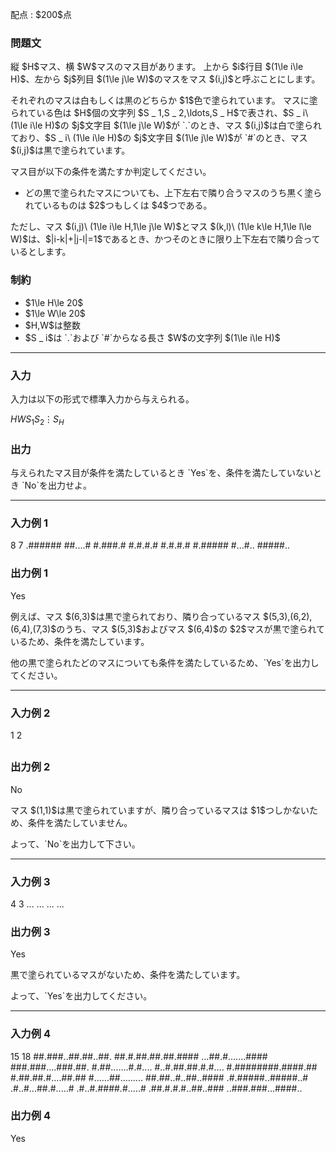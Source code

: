 
<div>

<span>

<span>

<p>
配点 : $200$点
</p>

<div>

<section>

### **問題文**

<p>
縦 $H$マス、横 $W$マスのマス目があります。
上から $i$行目 $(1\le i\le H)$、左から $j$列目 $(1\le j\le W)$のマスをマス $(i,j)$と呼ぶことにします。
</p>

<p>
それぞれのマスは白もしくは黒のどちらか $1$色で塗られています。
マスに塗られている色は $H$個の文字列 $S _ 1,S _ 2,\ldots,S _ H$で表され、$S _ i\ (1\le i\le H)$の $j$文字目 $(1\le j\le W)$が `.`のとき、マス $(i,j)$は白で塗られており、$S _ i\ (1\le i\le H)$の $j$文字目 $(1\le j\le W)$が `#`のとき、マス $(i,j)$は黒で塗られています。
</p>

<p>
マス目が以下の条件を満たすか判定してください。
</p>

<ul>

<li>
どの黒で塗られたマスについても、上下左右で隣り合うマスのうち黒く塗られているものは $2$つもしくは $4$つである。
</li>

</ul>

<p>
ただし、マス $(i,j)\ (1\le i\le H,1\le j\le W)$とマス $(k,l)\ (1\le k\le H,1\le l\le W)$は、$|i-k|+|j-l|=1$であるとき、かつそのときに限り上下左右で隣り合っているとします。
</p>

</section>

</div>

<div>

<section>

### **制約**

<ul>

<li>
$1\le H\le 20$
</li>

<li>
$1\le W\le 20$
</li>

<li>
$H,W$は整数
</li>

<li>
$S _ i$は `.`および `#`からなる長さ $W$の文字列 $(1\le i\le H)$
</li>

</ul>

</section>

</div>

---

<div>

<div>

<section>

### **入力**

<p>
入力は以下の形式で標準入力から与えられる。
</p>

<div>

$H$$W$$S _ 1$$S _ 2$$\vdots$$S _ H$
</div>

</section>

</div>

<div>

<section>

### **出力**

<p>
与えられたマス目が条件を満たしているとき `Yes`を、条件を満たしていないとき `No`を出力せよ。
</p>

</section>

</div>

</div>

---

<div>

<section>

### **入力例 1**

<div>

8 7
.######
##....#
#.###.#
#.#.#.#
#.#.#.#
#.#####
#...#..
#####..

</div>

</section>

</div>

<div>

<section>

### **出力例 1**

<div>

Yes

</div>

<p>
例えば、マス $(6,3)$は黒で塗られており、隣り合っているマス $(5,3),(6,2),(6,4),(7,3)$のうち、マス $(5,3)$およびマス $(6,4)$の $2$マスが黒で塗られているため、条件を満たしています。
</p>

<p>
他の黒で塗られたどのマスについても条件を満たしているため、`Yes`を出力してください。
</p>

</section>

</div>

---

<div>

<section>

### **入力例 2**

<div>

1 2
##

</div>

</section>

</div>

<div>

<section>

### **出力例 2**

<div>

No

</div>

<p>
マス $(1,1)$は黒で塗られていますが、隣り合っているマスは $1$つしかないため、条件を満たしていません。
</p>

<p>
よって、`No`を出力して下さい。
</p>

</section>

</div>

---

<div>

<section>

### **入力例 3**

<div>

4 3
...
...
...
...

</div>

</section>

</div>

<div>

<section>

### **出力例 3**

<div>

Yes

</div>

<p>
黒で塗られているマスがないため、条件を満たしています。
</p>

<p>
よって、`Yes`を出力してください。
</p>

</section>

</div>

---

<div>

<section>

### **入力例 4**

<div>

15 18
##.###..##.##..##.
##.#.##.##.##.####
...##.#.......####
###.###....###.##.
#.##.......#.#....
#..#.##.##.#.#....
#.########.####.##
#.##.##.#....##.##
#......##.........
##.##..#..##..####
.#.#####..#####..#
.#..#...##.#.....#
.#..#.####.#.....#
.##.#.#.#..##..###
..###.###...####..

</div>

</section>

</div>

<div>

<section>

### **出力例 4**

<div>

Yes

</div>

</section>

</div>

</span>

</span>

</div>
